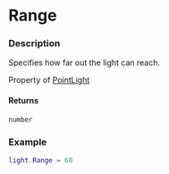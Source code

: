# Range
### Description
Specifies how far out the light can reach.

Property of [PointLight](/classes/PointLight/)

#### Returns
`number`

### Example
```lua
light.Range = 60
```